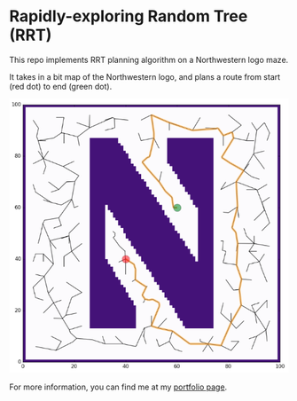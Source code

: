 # Rapidly-exploring Random Tree (RRT)

This repo implements RRT planning algorithm on a Northwestern logo maze.

It takes in a bit map of the Northwestern logo, and plans a route from start (red dot) to end (green dot).

![rrt](N_rrt.png)

For more information, you can find me at my [portfolio page](https://yanweiw.github.io/).
